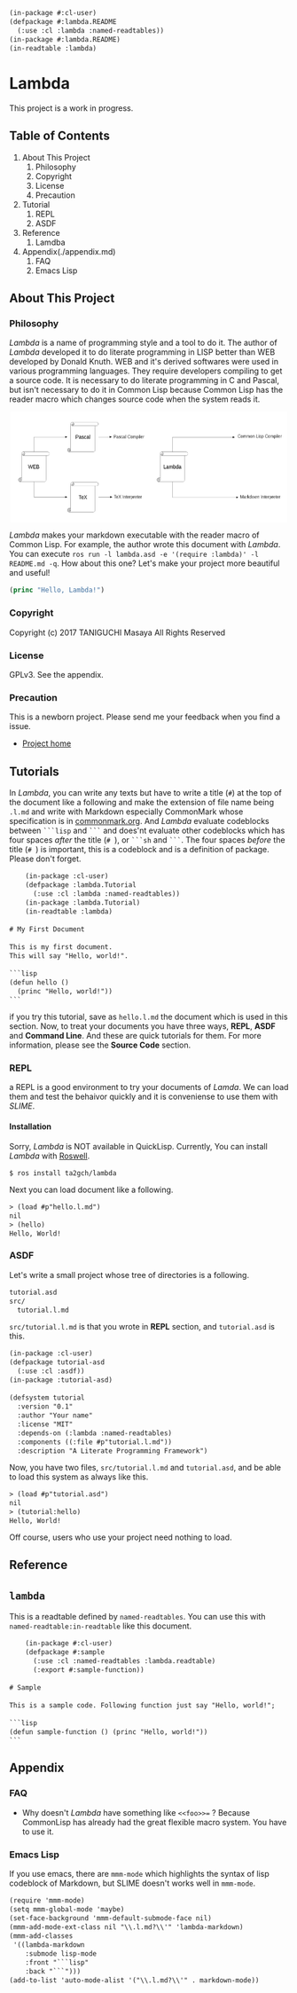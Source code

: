 
    (in-package #:cl-user)
    (defpackage #:lambda.README
      (:use :cl :lambda :named-readtables))
    (in-package #:lambda.README)
    (in-readtable :lambda)

# Lambda
This project is a work in progress.

## Table of Contents

1. About This Project
    1. Philosophy
    2. Copyright
    3. License
    4. Precaution
2. Tutorial
    1. REPL
    2. ASDF
3. Reference
    1. Lamdba
4. Appendix(./appendix.md)
    1. FAQ
    3. Emacs Lisp

## About This Project

### Philosophy

*Lambda* is a name of programming style and a tool to do it. The author of
*Lambda* developed it to do literate programming in LISP better than WEB
developed by Donald Knuth. WEB and it's derived softwares were used in various
programming languages. They require developers compiling to get a source code.
It is necessary to do literate programming in C and Pascal, but isn't necessary
to do it in Common Lisp because Common Lisp has the reader macro which changes
source code when the system reads it.

<div style="display:flex;height:200px;justify-content:center;">
  <img src="img/web.png" width="250px"/>
  <img src="img/lambda.png" width="250px"/>
</div>

*Lambda* makes your markdown executable with the reader macro of Common Lisp.
For example, the author wrote this document with *Lambda*. You can execute 
`ros run -l lambda.asd -e '(require :lambda)' -l README.md -q`.
How about this one? Let's make your project more beautiful and useful!

```lisp
(princ "Hello, Lambda!")
```

### Copyright

Copyright (c) 2017 TANIGUCHI Masaya All Rights Reserved

### License

GPLv3. See the appendix.

### Precaution

This is a newborn project. Please send me your feedback when you find a issue.

- [Project home](https://github.com/ta2gch/lambda)

## Tutorials

In *Lambda*, you can write any texts but have to write a title (`#`) at the top
of the document like a following and make the extension of file name being
`.l.md` and write with Markdown especially CommonMark whose specification is in
[commonmark.org](https://commonmark.org). And *Lambda* evaluate codeblocks
between ` ```lisp ` and ` ``` ` and does'nt evaluate other codeblocks which has
four spaces *after* the title (`# `), or ` ```sh ` and ` ``` `.
The four spaces *before* the title (`# `) is important, this is a codeblock
and is a definition of package. Please don't forget.

        (in-package :cl-user)
        (defpackage :lambda.Tutorial
          (:use :cl :lambda :named-readtables))
        (in-package :lambda.Tutorial)
        (in-readtable :lambda)

    # My First Document

    This is my first document.
    This will say "Hello, world!".

    ```lisp
    (defun hello ()
      (princ "Hello, world!"))
    ```

if you try this tutorial, save as `hello.l.md` the document which is used in
this section. Now, to treat your documents you have three ways, **REPL**,
**ASDF** and **Command Line**. And these are quick tutorials for them. For more
information, please see the **Source Code** section.

### REPL

a REPL is a good environment to try your documents of *Lamda*. We can load them
and test the behaivor quickly and it is conveniense to use them with *SLIME*.

#### Installation

Sorry, *Lambda* is NOT available in QuickLisp. Currently, You can install
*Lambda* with [Roswell](https://github.com/roswell/roswell).

    $ ros install ta2gch/lambda

Next you can load document like a following.

    > (load #p"hello.l.md")
    nil
    > (hello)
    Hello, World!

### ASDF

Let's write a small project whose tree of directories is a following.

    tutorial.asd
    src/
      tutorial.l.md

`src/tutorial.l.md` is that you wrote in **REPL** section, and `tutorial.asd`
is this.

    (in-package :cl-user)
    (defpackage tutorial-asd
      (:use :cl :asdf))
    (in-package :tutorial-asd)
    
    (defsystem tutorial
      :version "0.1"
      :author "Your name"
      :license "MIT"
      :depends-on (:lambda :named-readtables)
      :components ((:file #p"tutorial.l.md"))
      :description "A Literate Programming Framework")

Now, you have two files, `src/tutorial.l.md` and `tutorial.asd`, and be able to
load this system as always like this.

    > (load #p"tutorial.asd")
    nil
    > (tutorial:hello)
    Hello, World!

Off course, users who use your project need nothing to load.

## Reference

## `lambda`

This is a readtable defined by `named-readtables`. You can use this with
`named-readtable:in-readtable` like this document.

        (in-package #:cl-user)
        (defpackage #:sample
          (:use :cl :named-readtables :lambda.readtable)
          (:export #:sample-function))

    # Sample

    This is a sample code. Following function just say "Hello, world!";

    ```lisp
    (defun sample-function () (princ "Hello, world!"))
    ```

## Appendix

### FAQ

- Why doesn't *Lambda* have something like `<<foo>>=` ?
  Because CommonLisp has already had the great flexible macro system.
  You have to use it.

### Emacs Lisp

If you use emacs, there are `mmm-mode` which highlights the syntax of lisp
codeblock of Markdown, but SLIME doesn't works well in `mmm-mode`.

    (require 'mmm-mode)
    (setq mmm-global-mode 'maybe)
    (set-face-background 'mmm-default-submode-face nil)
    (mmm-add-mode-ext-class nil "\\.l.md?\\'" 'lambda-markdown)
    (mmm-add-classes
     '((lambda-markdown
        :submode lisp-mode
        :front "```lisp"
        :back "```")))
    (add-to-list 'auto-mode-alist '("\\.l.md?\\'" . markdown-mode))
